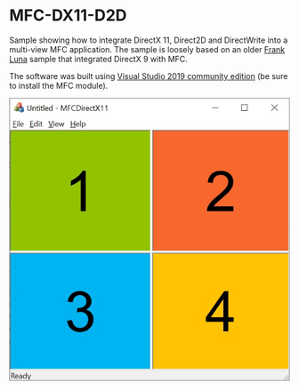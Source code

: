 # MFC-DX11-D2D

Sample showing how to integrate DirectX 11, Direct2D and DirectWrite into a multi-view MFC application. The sample is loosely based on an older [Frank Luna](http://www.d3dcoder.net/default.htm) sample that integrated DirectX 9 with MFC.

The software was built using [Visual Studio 2019 community edition](https://visualstudio.microsoft.com/downloads/) (be sure to install the MFC module).

![alt text](https://github.com/JohnLeber/MFC-DX11-D2D/blob/master/ScreenShot.jpg)
